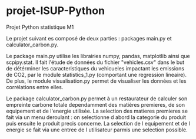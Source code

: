 # projet-ISUP-Python
Projet Python statistique M1

Le projet suivant es composé de deux parties :  packages main.py et calculator_carbon.py. 

Le package main.py utilise les librairies numpy, pandas, matplotlib ainsi que scpipy.stat. Il fait l'étude de données du fichier "vehicles.csv" dans le but de détérminer les caracteristiques du vehicueles impactant les emissions de CO2, par le module statistics_1.py (comportant une regression lineaire). De plus, le module visualisation.py permet de visualiser les données et les corrélations entre elles.

Le package calculator_carbon.py permet à un restaurateur de calculer son empreinte carbone totale dependamment des matières premieres, de son equipement et de l'energie utilisée. La selection des matieres premieres se fait via un menu deroulant : on selectionne d abord la categorie du produit puis ensuite le produit precis concerne. La selection de l equipement et de l energie se fait via une entree de l utilisateur parmis une selection possible. 
